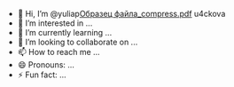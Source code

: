 - 👋 Hi, I’m @yuliap[Образец файла_compress.pdf](https://github.com/user-attachments/files/20025632/_compress.pdf)
u4ckova
- 👀 I’m interested in ...
- 🌱 I’m currently learning ...
- 💞️ I’m looking to collaborate on ...
- 📫 How to reach me ...
- 😄 Pronouns: ...
- ⚡ Fun fact: ...

<!---
yuliapu4ckova/yuliapu4ckova is a ✨ special ✨ repository because its `README.md` (this file) appears on your GitHub profile.
You can click the Preview link to take a look at your changes.
--->
